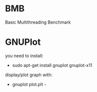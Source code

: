 # BMB
Basic Multithreading Benchmark

# GNUPlot

you need to install:

* sudo apt-get install gnuplot gnuplot-x11

display/plot graph with:

* gnuplot plot.plt - 
